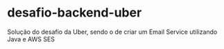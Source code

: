 # desafio-backend-uber
Solução do desafio da Uber, sendo o de criar um Email Service utilizando Java e AWS SES
